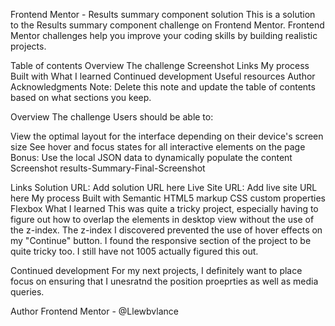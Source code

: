 Frontend Mentor - Results summary component solution
This is a solution to the Results summary component challenge on Frontend Mentor. Frontend Mentor challenges help you improve your coding skills by building realistic projects.

Table of contents
Overview
The challenge
Screenshot
Links
My process
Built with
What I learned
Continued development
Useful resources
Author
Acknowledgments
Note: Delete this note and update the table of contents based on what sections you keep.

Overview
The challenge
Users should be able to:

View the optimal layout for the interface depending on their device's screen size
See hover and focus states for all interactive elements on the page
Bonus: Use the local JSON data to dynamically populate the content
Screenshot
results-Summary-Final-Screenshot

Links
Solution URL: Add solution URL here
Live Site URL: Add live site URL here
My process
Built with
Semantic HTML5 markup
CSS custom properties
Flexbox
What I learned
This was quite a tricky project, especially having to figure out how to overlap the elements in desktop view without the use of the z-index. The z-index I discovered prevented the use of hover effects on my "Continue" button. I found the responsive section of the project to be quite tricky too. I still have not 1005 actually figured this out.

Continued development
For my next projects, I definitely want to place focus on ensuring that I unesratnd the position proeprties as well as media queries.

Author
Frontend Mentor - @Llewbvlance
